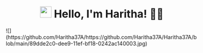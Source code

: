 

<!--
**Haritha37A/Haritha37A** is a ✨ _special_ ✨ repository because its `README.md` (this file) appears on your GitHub profile.

Here are some ideas to get you started:

- 🔭 I’m currently working on ...
- 🌱 I’m currently learning ...
- 👯 I’m looking to collaborate on ...
- 🤔 I’m looking for help with ...
- 💬 Ask me about ...
- 📫 How to reach me: ...
- 😄 Pronouns: ...
- ⚡ Fun fact: ...
--><h1 align="center">
  <img src="https://media.giphy.com/media/hvRJCLFzcasrR4ia7z/giphy.gif" width="30px">
  Hello, I'm Haritha! 👩‍💻
</h1>
![](https://github.com/Haritha37A/https://github.com/Haritha37A/Haritha37A/blob/main/89dde2c0-dee9-11ef-bf18-0242ac140003.jpg)



